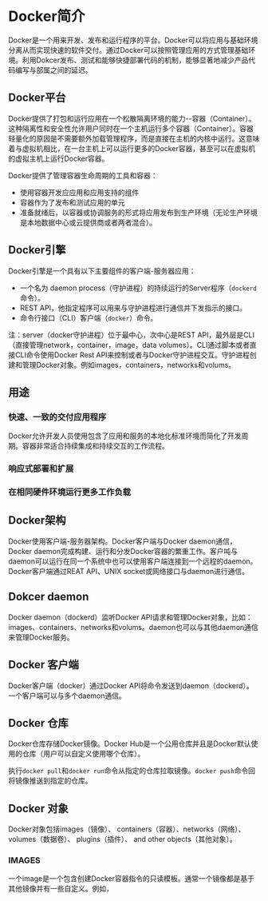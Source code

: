 # Docker简介
Docker是一个用来开发、发布和运行程序的平台。Docker可以将应用与基础环境分离从而实现快速的软件交付。通过Docker可以按照管理应用的方式管理基础环境。利用Dokcer发布、测试和能够快捷部署代码的机制，能够显著地减少产品代码编写与部属之间的延迟。
## Docker平台
Docker提供了打包和运行应用在一个松散隔离环境的能力--容器（Container）。这种隔离性和安全性允许用户同时在一个主机运行多个容器（Container）。容器轻量化的原因是不需要额外加载管理程序，而是直接在主机的内核中运行。这意味着与虚拟机相比，在一台主机上可以运行更多的Docker容器，甚至可以在虚拟机的虚拟主机上运行Docker容器。

Docker提供了管理容器生命周期的工具和容器：
* 使用容器开发应应用和应用支持的组件
* 容器作为了发布和测试应用的单元
* 准备就绪后，以容器或协调服务的形式将应用发布到生产环境（无论生产环境是本地数据中心或云提供商或者两者混合）。
## Docker引擎
Docker引擎是一个具有以下主要组件的客户端-服务器应用：
* 一个名为 daemon process（守护进程）的持续运行的Server程序（`dockerd`命令）。
* REST API，他指定程序可以用来与守护进程进行通信并下发指示的接口。
* 命令行接口（CLI）客户端（`docker`）命令。

注：server（docker守护进程）位于最中心，次中心是REST API，最外层是CLI（直接管理network，container，image，data volumes）。CLI通过脚本或者直接CLI命令使用Docker Rest API来控制或者与Docker守护进程交互。守护进程创建和管理Docker对象。例如images，containers，networks和volums。
## 用途
### 快速、一致的交付应用程序
Docker允许开发人员使用包含了应用和服务的本地化标准环境而简化了开发周期。容器非常适合持续集成和持续交互的工作流程。
### 响应式部署和扩展
### 在相同硬件环境运行更多工作负载
## Docker架构
Docker使用客户端-服务器架构。Docker客户端与Docker daemon通信，Docker daemon完成构建、运行和分发Docker容器的繁重工作。客户吨与daemon可以运行在同一个系统中也可以使用客户端连接到一个远程的daemon。Docker客户端通过REAT API、UNIX socket或网络接口与daemon进行通信。
## Dokcer daemon
Docker daemon（dockerd）监听Docker API请求和管理Docker对象，比如：images、containers、networks和volums。daemon也可以与其他daemon通信来管理Docker服务。
## Docker 客户端
Docker客户端（docker）通过Docker API将命令发送到daemon（dockerd）。一个客户端可以与多个daemon通信。
## Docker 仓库
Docker仓库存储Docker镜像。Docker Hub是一个公用仓库并且是Docker默认使用的仓库（用户可以自定义使用哪个仓库）。

执行`docker pull`和`docker run`命令从指定的仓库拉取镜像。`docker push`命令回将镜像推送到指定的仓库。
## Docker 对象
Docker对象包括images（镜像）、 containers（容器）、networks（网络）、 volumes（数据卷）、 plugins（插件）、 and other objects（其他对象）。
### IMAGES
一个image是一个包含创建Docker容器指令的只读模板。通常一个镜像都是基于其他镜像并有一些自定义。例如，